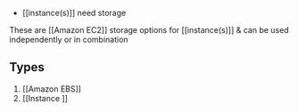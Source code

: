 - [[instance(s)]] need storage

These are [[Amazon EC2]] storage options for [[instance(s)]] & can be used independently or in combination
## Types
1. [[Amazon EBS]]
2. [[Instance ]]